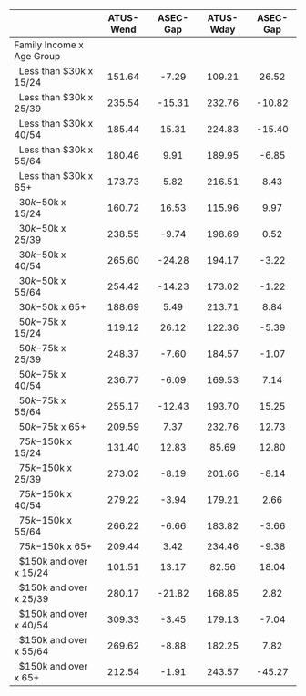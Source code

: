 
|                      |    ATUS-Wend |     ASEC-Gap |    ATUS-Wday |     ASEC-Gap |
| -------------------- | :----------: | :----------: | :----------: | :----------: |
| Family Income x Age Group |              |              |              |              |
| &nbsp;&nbsp;Less than $30k x 15/24 |       151.64 |        -7.29 |       109.21 |        26.52 |
| &nbsp;&nbsp;Less than $30k x 25/39 |       235.54 |       -15.31 |       232.76 |       -10.82 |
| &nbsp;&nbsp;Less than $30k x 40/54 |       185.44 |        15.31 |       224.83 |       -15.40 |
| &nbsp;&nbsp;Less than $30k x 55/64 |       180.46 |         9.91 |       189.95 |        -6.85 |
| &nbsp;&nbsp;Less than $30k x 65+ |       173.73 |         5.82 |       216.51 |         8.43 |
| &nbsp;&nbsp;$30k-$50k x 15/24 |       160.72 |        16.53 |       115.96 |         9.97 |
| &nbsp;&nbsp;$30k-$50k x 25/39 |       238.55 |        -9.74 |       198.69 |         0.52 |
| &nbsp;&nbsp;$30k-$50k x 40/54 |       265.60 |       -24.28 |       194.17 |        -3.22 |
| &nbsp;&nbsp;$30k-$50k x 55/64 |       254.42 |       -14.23 |       173.02 |        -1.22 |
| &nbsp;&nbsp;$30k-$50k x 65+ |       188.69 |         5.49 |       213.71 |         8.84 |
| &nbsp;&nbsp;$50k-$75k x 15/24 |       119.12 |        26.12 |       122.36 |        -5.39 |
| &nbsp;&nbsp;$50k-$75k x 25/39 |       248.37 |        -7.60 |       184.57 |        -1.07 |
| &nbsp;&nbsp;$50k-$75k x 40/54 |       236.77 |        -6.09 |       169.53 |         7.14 |
| &nbsp;&nbsp;$50k-$75k x 55/64 |       255.17 |       -12.43 |       193.70 |        15.25 |
| &nbsp;&nbsp;$50k-$75k x 65+ |       209.59 |         7.37 |       232.76 |        12.73 |
| &nbsp;&nbsp;$75k-$150k x 15/24 |       131.40 |        12.83 |        85.69 |        12.80 |
| &nbsp;&nbsp;$75k-$150k x 25/39 |       273.02 |        -8.19 |       201.66 |        -8.14 |
| &nbsp;&nbsp;$75k-$150k x 40/54 |       279.22 |        -3.94 |       179.21 |         2.66 |
| &nbsp;&nbsp;$75k-$150k x 55/64 |       266.22 |        -6.66 |       183.82 |        -3.66 |
| &nbsp;&nbsp;$75k-$150k x 65+ |       209.44 |         3.42 |       234.46 |        -9.38 |
| &nbsp;&nbsp;$150k and over x 15/24 |       101.51 |        13.17 |        82.56 |        18.04 |
| &nbsp;&nbsp;$150k and over x 25/39 |       280.17 |       -21.82 |       168.85 |         2.82 |
| &nbsp;&nbsp;$150k and over x 40/54 |       309.33 |        -3.45 |       179.13 |        -7.04 |
| &nbsp;&nbsp;$150k and over x 55/64 |       269.62 |        -8.88 |       182.25 |         7.82 |
| &nbsp;&nbsp;$150k and over x 65+ |       212.54 |        -1.91 |       243.57 |       -45.27 |


